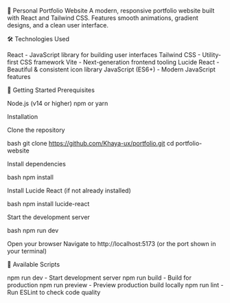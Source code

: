 🚀 Personal Portfolio Website
A modern, responsive portfolio website built with React and Tailwind CSS. Features smooth animations, gradient designs, and a clean user interface.


🛠️ Technologies Used

React - JavaScript library for building user interfaces
Tailwind CSS - Utility-first CSS framework
Vite - Next-generation frontend tooling
Lucide React - Beautiful & consistent icon library
JavaScript (ES6+) - Modern JavaScript features

🚀 Getting Started
Prerequisites

Node.js (v14 or higher)
npm or yarn

Installation

Clone the repository

bash   git clone https://github.com/Khaya-ux/portfolio.git
   cd portfolio-website

Install dependencies

bash   npm install

Install Lucide React (if not already installed)

bash   npm install lucide-react

Start the development server

bash   npm run dev

Open your browser
Navigate to http://localhost:5173 (or the port shown in your terminal)

🔧 Available Scripts

npm run dev - Start development server
npm run build - Build for production
npm run preview - Preview production build locally
npm run lint - Run ESLint to check code quality
